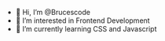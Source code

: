 - 👋 Hi, I’m @Brucescode
- 👀 I’m interested in Frontend Development
- 🌱 I’m currently learning CSS and Javascript

<!---
Brucescode/Brucescode is a ✨ special ✨ repository because its `README.md` (this file) appears on your GitHub profile.
You can click the Preview link to take a look at your changes.
--->
